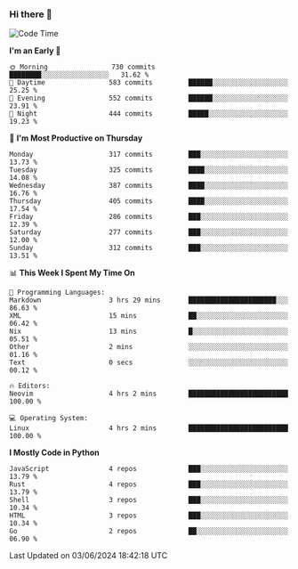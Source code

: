 ### Hi there 👋
<!--START_SECTION:waka-->
![Code Time](http://img.shields.io/badge/Code%20Time-329%20hrs%2033%20mins-blue)

**I'm an Early 🐤** 

```text
🌞 Morning                730 commits         ████████░░░░░░░░░░░░░░░░░   31.62 % 
🌆 Daytime                583 commits         ██████░░░░░░░░░░░░░░░░░░░   25.25 % 
🌃 Evening                552 commits         ██████░░░░░░░░░░░░░░░░░░░   23.91 % 
🌙 Night                  444 commits         █████░░░░░░░░░░░░░░░░░░░░   19.23 % 
```
📅 **I'm Most Productive on Thursday** 

```text
Monday                   317 commits         ███░░░░░░░░░░░░░░░░░░░░░░   13.73 % 
Tuesday                  325 commits         ████░░░░░░░░░░░░░░░░░░░░░   14.08 % 
Wednesday                387 commits         ████░░░░░░░░░░░░░░░░░░░░░   16.76 % 
Thursday                 405 commits         ████░░░░░░░░░░░░░░░░░░░░░   17.54 % 
Friday                   286 commits         ███░░░░░░░░░░░░░░░░░░░░░░   12.39 % 
Saturday                 277 commits         ███░░░░░░░░░░░░░░░░░░░░░░   12.00 % 
Sunday                   312 commits         ███░░░░░░░░░░░░░░░░░░░░░░   13.51 % 
```


📊 **This Week I Spent My Time On** 

```text
💬 Programming Languages: 
Markdown                 3 hrs 29 mins       ██████████████████████░░░   86.63 % 
XML                      15 mins             ██░░░░░░░░░░░░░░░░░░░░░░░   06.42 % 
Nix                      13 mins             █░░░░░░░░░░░░░░░░░░░░░░░░   05.51 % 
Other                    2 mins              ░░░░░░░░░░░░░░░░░░░░░░░░░   01.16 % 
Text                     0 secs              ░░░░░░░░░░░░░░░░░░░░░░░░░   00.12 % 

🔥 Editors: 
Neovim                   4 hrs 2 mins        █████████████████████████   100.00 % 

💻 Operating System: 
Linux                    4 hrs 2 mins        █████████████████████████   100.00 % 
```

**I Mostly Code in Python** 

```text
JavaScript               4 repos             ███░░░░░░░░░░░░░░░░░░░░░░   13.79 % 
Rust                     4 repos             ███░░░░░░░░░░░░░░░░░░░░░░   13.79 % 
Shell                    3 repos             ███░░░░░░░░░░░░░░░░░░░░░░   10.34 % 
HTML                     3 repos             ███░░░░░░░░░░░░░░░░░░░░░░   10.34 % 
Go                       2 repos             ██░░░░░░░░░░░░░░░░░░░░░░░   06.90 % 
```




 Last Updated on 03/06/2024 18:42:18 UTC
<!--END_SECTION:waka-->

<!--
**YoganshSharma/YoganshSharma** is a ✨ _special_ ✨ repository because its `README.md` (this file) appears on your GitHub profile.

Here are some ideas to get you started:

- 🔭 I’m currently working on ...
- 🌱 I’m currently learning ...
- 👯 I’m looking to collaborate on ...
- 🤔 I’m looking for help with ...
- 💬 Ask me about ...
- 📫 How to reach me: ...
- 😄 Pronouns: ...
- ⚡ Fun fact: ...
-->

